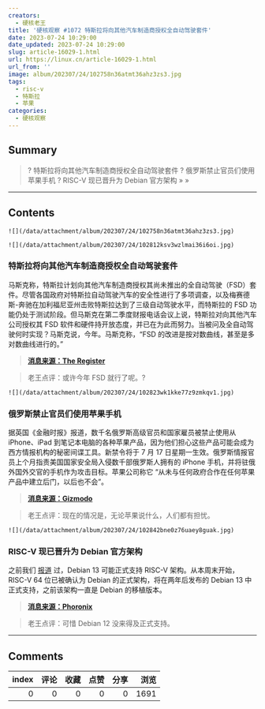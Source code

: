 ```yaml
---
creators:
  - 硬核老王
title: '硬核观察 #1072 特斯拉将向其他汽车制造商授权全自动驾驶套件'
date: 2023-07-24 10:29:00
date_updated: 2023-07-24 10:29:00
slug: article-16029-1.html
url: https://linux.cn/article-16029-1.html
url_from: ''
image: album/202307/24/102758n36atmt36ahz3zs3.jpg
tags:
  - risc-v
  - 特斯拉
  - 苹果
categories:
  - 硬核观察
---
```


## Summary

> ? 特斯拉将向其他汽车制造商授权全自动驾驶套件
> ? 俄罗斯禁止官员们使用苹果手机
> ? RISC-V 现已晋升为 Debian 官方架构
> » 
> »

***

<!-- more -->

## Contents

`![](/data/attachment/album/202307/24/102758n36atmt36ahz3zs3.jpg)`

`![](/data/attachment/album/202307/24/102812ksv3wzlmai36i6oi.jpg)`

### 特斯拉将向其他汽车制造商授权全自动驾驶套件

马斯克称，特斯拉计划向其他汽车制造商授权其尚未推出的全自动驾驶（FSD）套件。尽管各国政府对特斯拉自动驾驶汽车的安全性进行了多项调查，以及梅赛德斯-奔驰在加利福尼亚州击败特斯拉达到了三级自动驾驶水平，而特斯拉的 FSD 功能仍处于测试阶段。但马斯克在第二季度财报电话会议上说，特斯拉对向其他汽车公司授权其 FSD 软件和硬件持开放态度，并已在为此而努力。当被问及全自动驾驶何时实现？马斯克说，今年。马斯克称，“FSD 的改进是按对数曲线，甚至是多对数曲线进行的。”

> 
> **[消息来源：The Register](https://www.theregister.com/2023/07/20/tesla_to_license_fsd_software/)**
> 
> 
> 

> 
> 老王点评：或许今年 FSD 就行了呢。?
> 
> 
> 

`![](/data/attachment/album/202307/24/102823wk1kke77z9zmkqv1.jpg)`

### 俄罗斯禁止官员们使用苹果手机

据英国《金融时报》报道，数千名俄罗斯高级官员和国家雇员被禁止使用从 iPhone、iPad 到笔记本电脑的各种苹果产品，因为他们担心这些产品可能会成为西方情报机构的秘密间谍工具。新禁令将于 7 月 17 日星期一生效。俄罗斯情报官员上个月指责美国国家安全局入侵数千部俄罗斯人拥有的 iPhone 手机，并将驻俄外国外交官的手机作为攻击目标。苹果公司称它 “从未与任何政府合作在任何苹果产品中建立后门，以后也不会”。

> 
> **[消息来源：Gizmodo](https://gizmodo.com/russia-bans-officials-use-of-iphones-government-work-1850646999)**
> 
> 
> 

> 
> 老王点评：现在的情况是，无论苹果说什么，人们都有担忧。
> 
> 
> 

`![](/data/attachment/album/202307/24/102842bne0z76uaey8guak.jpg)`

### RISC-V 现已晋升为 Debian 官方架构

之前我们 [报道](https://linux.cn/article-15910-1.html) 过，Debian 13 可能正式支持 RISC-V 架构。从本周末开始，RISC-V 64 位已被确认为 Debian 的正式架构，将在两年后发布的 Debian 13 中正式支持，之前该架构一直是 Debian 的移植版本。

> 
> **[消息来源：Phoronix](https://www.phoronix.com/news/Debian-Official-RISC-V)**
> 
> 
> 

> 
> 老王点评：可惜 Debian 12 没来得及正式支持。
> 
> 
>

***

## Comments


|   index |   评论 |   收藏 |   点赞 |   分享 |   浏览 |
|--------:|-------:|-------:|-------:|-------:|-------:|
|       0 |      0 |      0 |      0 |      0 |   1691 |
